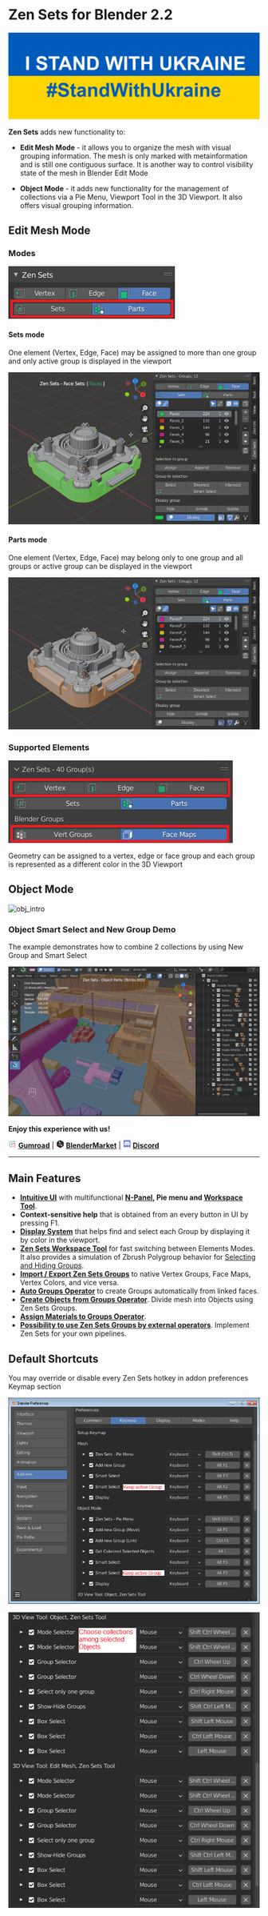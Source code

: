 # Zen Sets for Blender 2.2

![stand_with_Ukraine](mkdocs/img/I_stand_with_Ukraine_banner.svg)

**Zen Sets** adds new functionality to:

- **Edit Mesh Mode** - it allows you to organize the mesh with visual grouping information. The mesh is only marked with metainformation and is still one contiguous surface. It is another way to control visibility state of the mesh in Blender Edit Mode

- **Object Mode** - it adds new functionality for the management of collections via a Pie Menu, Viewport Tool in the 3D Viewport. It also offers visual grouping information.

## Edit Mesh Mode

### Modes
![Modes](mkdocs/img/screen/modes.png)
#### Sets mode
One element (Vertex, Edge, Face) may be assigned to more than one group and only active group is displayed in the viewport

![sets_mode](mkdocs/img/screen/sets_mode.gif)

#### Parts mode
One element (Vertex, Edge, Face) may belong only to one group and all groups or active group can be displayed in the viewport

![parts_mode](mkdocs/img/screen/parts_mode.gif)

### Supported Elements
![Elements](mkdocs/img/screen/elements.png)

Geometry can be assigned to a vertex, edge or face group and each group is represented as a different color in the 3D Viewport

## Object Mode
![obj_intro](mkdocs/img/screen/collections/intro.gif)

### Object Smart Select and New Group Demo
The example demonstrates how to combine 2 collections by using New Group and Smart Select

![collections_combine](mkdocs/img/screen/n_panel/collections_combine.gif)

**Enjoy this experience with us!**

![Gumroad](mkdocs/img/icons/services/gumroad-16.png) [**Gumroad**](https://sergeytyapkin.gumroad.com/l/zensets) | ![BlenderMarket](mkdocs/img/icons/services/blendermarket-16.png) [**BlenderMarket**](https://www.blendermarket.com/products/zen-sets) | ![Discord](mkdocs/img/icons/services/discord-16.png) [**Discord**](https://discord.gg/wGpFeME)

<!-- blank line -->
----
<!-- blank line -->
## Main Features

- [**Intuitive UI**](mkdocs/npanel.md) with multifunctional **[N-Panel](mkdocs/npanel.md), Pie menu and [Workspace Tool](workspacetool.md)**.
- **Context-sensitive help** that is obtained from an every button in UI by pressing F1.
- [**Display System**](mkdocs/npanel.md#display-group) that helps find and select each Group by displaying it by color in the viewport.
- **[Zen Sets Workspace Tool](mkdocs/workspacetool.md)** for fast switching between Elements Modes. It also provides a simulation of Zbrush Polygroup behavior for [Selecting and Hiding Groups](mkdocs/workspacetool.md).
- [**Import / Export Zen Sets Groups**](mkdocs/imp_exp.md) to native Vertex Groups, Face Maps, Vertex Colors, and vice versa.
- [**Auto Groups Operator**](mkdocs/tools.md#auto-groups) to create Groups automatically from linked faces.
- [**Create Objects from Groups Operator**](mkdocs/tools.md#create-objects-from-groups). Divide mesh into Objects using Zen Sets Groups.
- [**Assign Materials to Groups Operator**](mkdocs/tools.md#assign-materials-to-groups).
- [**Possibility to use Zen Sets Groups by external operators**](mkdocs/api.md). Implement Zen Sets for your own pipelines.

## Default Shortcuts
You may override or disable every Zen Sets hotkey in addon preferences Keymap section

![shortcuts](mkdocs/img/screen/preferences/shortcuts.png)

![shortcuts](mkdocs/img/screen/preferences/shortcuts_2.png)
